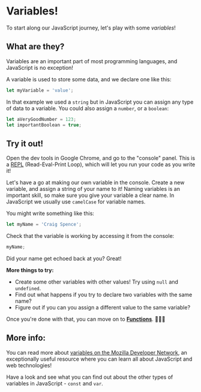 # Variables!

To start along our JavaScript journey, let's play with some *variables*!

## What are they?

Variables are an important part of most programming languages, and JavaScript is no exception!

A variable is used to store some data, and we declare one like this:

```javascript
let myVariable = 'value';
```

In that example we used a `string` but in JavaScript you can assign any type of data to a variable. You could also assign a `number`, or a `boolean`:

```javascript
let aVeryGoodNumber = 123;
let importantBoolean = true;
```

## Try it out!

Open the dev tools in Google Chrome, and go to the "console" panel. This is a [REPL](https://en.wikipedia.org/wiki/Read%E2%80%93eval%E2%80%93print_loop) (Read-Eval-Print Loop), which will let you run your code as you write it!

Let's have a go at making our own variable in the console. Create a new variable, and assign a string of your name to it! Naming variables is an important skill, so make sure you give your variable a clear name. In JavaScript we usually use `camelCase` for variable names.

You might write something like this:

```javascript
let myName = 'Craig Spence';
```

Check that the variable is working by accessing it from the console:

```javascript
myName;
```

Did your name get echoed back at you? Great!

**More things to try:**

* Create some other variables with other values! Try using `null` and `undefined`.
* Find out what happens if you try to declare two variables with the same name?
* Figure out if you can you assign a different value to the same variable?

Once you're done with that, you can move on to [**Functions**](./05%20-%20Functions.md). 👏👏👏

## More info:

You can read more about [variables on the Mozilla Developer Network](https://developer.mozilla.org/en-US/docs/Web/JavaScript/Guide/Grammar_and_types#Declarations), an exceptionally useful resource where you can learn all about JavaScript and web technologies!

Have a look and see what you can find out about the other types of variables in JavaScript -  `const` and `var`.
